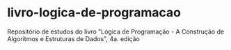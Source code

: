 # livro-logica-de-programacao
Repositório de estudos do livro "Lógica de Programação - A Construção de Algoritmos e Estruturas de Dados", 4a. edição
